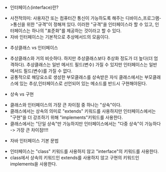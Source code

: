 * 인터페이스(interface)란?
- 사전적의미: 사용자간 또는 컴퓨터간 통신이 가능하도록 해주는 디바이스,프로그램->통신을 위한 "규격"이 정해져 있다.
              이러한 "규격"을 인터페이스라 할 수 있고, 인터페이스는 하나의 "표준화"를 제공하는 것이라고 할 수 있다.
- 자바 인터페이스는 기본적으로 추상메서드의 모음이다. 

* 추상클래스 vs 인터페이스
- 추상클래스와 거의 비슷하다. 하지만 추상클래스보다 추상화 정도가 더 높다(더 엄격하다). 추상클래스는 일반 메서드 필드(변수) 가질 수 있지만 인터페이스는 일반 메서드 필드(변수)를 가질 수 없다.
- 공통적으로 해당요소로 생성한 부모클래스를 상속받은 자식 클래스에서는 부모클래스에 있는 추상,인터페이스로 선언되어 있는 메소드를 반드시 구현해야된다.

* 상속 vs 구현
- 클래스와  인터페이스의 가장 큰 차이점 중 하나는 "상속"이다.
- 클래스에서는 상속의 의미로 "extends" 키워드를 사용하지만 인터페이스에서는 "구현"을 더 강조하기 위해 "implements"키워드를 사용한다.
- 클래스에서는 "단일 상속"만 가능하지만 인터페이스에서는 "다중 상속"이 가능하다 -> 가장 큰 차이점!!!!

* 자바 인터페이스 기본 문법
- 인터페이스는 "class" 키워드를 사용하지 않고 "interface"의 키워드를 사용한다.
- class에서 상속의 키워드인 extends를 사용하지 않고 구현의 키워드인 implements을 사용한다.




